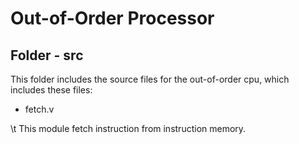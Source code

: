 # Out-of-Order Processor

## Folder - src

This folder includes the source files for the out-of-order cpu, which includes these files:

- fetch.v

\t This module fetch instruction from instruction memory.


